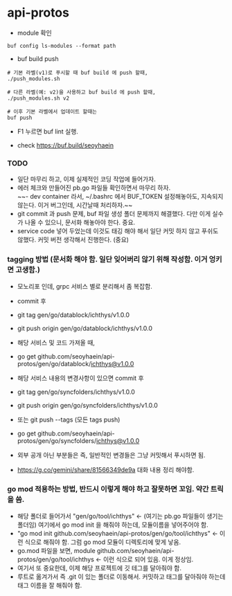 # api-protos
- module 확인

```
buf config ls-modules --format path
```

- buf build push

```
# 기본 라벨(v1)로 푸시할 때 buf build 에 push 할때,
./push_modules.sh

# 다른 라벨(예: v2)을 사용하고 buf build 에 push 할때,
./push_modules.sh v2

# 이후 기본 라벨에서 업데이트 할때는 
buf push

```
- F1 누르면 buf lint 실행.

- check https://buf.build/seoyhaein

### TODO
- 일단 마무리 하고, 이제 실제적인 코딩 작업에 들어가자.  
- 에러 체크와 만들어진 pb.go 파일들 확인하면서 마무리 하자.  
~~- dev container 라서, ~/.bashrc 에서 BUF_TOKEN 설정해놓아도, 지속되지 않는다. 이거 버그인데, 시간날때 처리하자.~~    
- git commit 과 push 문제, buf 파일 생성 폴더 문제까지 해결했다. 다만 이게 실수가 나올 수 있으니, 문서화 해놓아야 한다. 중요.  
- service code 넣어 두었는데 이것도 태깅 해야 해서 일단 커밋 하지 않고 푸쉬도 않했다. 커밋 버전 생각해서 진행한다.  (중요)

### tagging 방법 (문서화 해야 함. 일단 잊어버리 않기 위해 작성함. 이거 엉키면 고생함.)
- 모노리포 인데, grpc 서비스 별로 분리해서 좀 복잡함.  
- commit 후  
- git tag gen/go/datablock/ichthys/v1.0.0  
- git push origin gen/go/datablock/ichthys/v1.0.0  
- 해당 서비스 및 코드 가져올 때,   
- go get github.com/seoyhaein/api-protos/gen/go/datablock/ichthys@v1.0.0  
 
- 해당 서비스 내용의 변경사항이 있으면 commit 후  
- git tag gen/go/syncfolders/ichthys/v1.0.0  
- git push origin gen/go/syncfolders/ichthys/v1.0.0  
- 또는 git push --tags (모든 tags push)  
- go get github.com/seoyhaein/api-protos/gen/go/syncfolders/ichthys@v1.0.0  

- 외부 공개 아닌 부분들은 즉, 일반적인 변경들은 그냥 커밋해서 푸시하면 됨.  
- https://g.co/gemini/share/81566349de9a 대화 내용 정리 해야함. 

### go mod 적용하는 방법, 반드시 이렇게 해야 하고 잘못하면 꼬임. 약간 트릭을 씀.
- 해당 폴더로 들어가서 "gen/go/tool/ichthys" <- (여기는 pb.go 파일들이 생기는 폴더임) 여기에서 go mod init 을 해줘야 하는데, 모듈이름을 넣어주어야 함.  
- "go mod init github.com/seoyhaein/api-protos/gen/go/tool/ichthys" <- 이런 식으로 해줘야 함. 그럼 go mod 모듈이 디렉토리에 맞게 낳옴.   
- go.mod 파일을 보면, module github.com/seoyhaein/api-protos/gen/go/tool/ichthys <- 이런 식으로 되어 있음. 이게 정상임.  
- 여기서 또 중요한데, 이제 해당 프로젝트에 깃 테그를 달아줘야 함.  
- 루트로 옮겨가서 즉 .git 이 있는 폴더로 이동해서. 커밋하고 태그를 달아줘야 하는데 태그 이름을 잘 해줘야 함.  